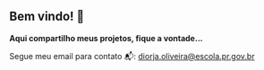 ## Bem vindo! 🥰

**Aqui compartilho meus projetos, fique a vontade...**

Segue meu email para contato 📬: diorja.oliveira@escola.pr.gov.br
 
